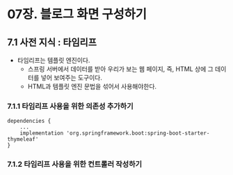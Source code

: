 # 07장. 블로그 화면 구성하기
## 7.1 사전 지식 : 타임리프
- 타임리프는 템플릿 엔진이다.
	- 스프링 서버에서 데이터를 받아 우리가 보는 웹 페이지, 즉, HTML 상에 그 데이터를 넣어 보여주는 도구이다.
	- HTML과 템플릿 엔진 문법을 섞어서 사용해야한다.

### 7.1.1 타임리프 사용을 위한 의존성 추가하기
```
dependencies {
	...
	implementation 'org.springframework.boot:spring-boot-starter-thymeleaf'
}
```

### 7.1.2 타임리프 사용을 위한 컨트롤러 작성하기
```java

```